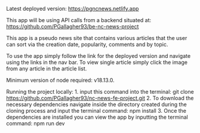 Latest deployed version: https://pgncnews.netlify.app

This app will be using API calls from a backend situated at: https://github.com/PGallagher93/be-nc-news-project

This app is a pseudo news site that contains various articles that the user can sort via the creation date, popularity, comments and by topic.

To use the app simply follow the link for the deployed version and navigate using the links in the nav bar. To view  single article simply click the image from any article in the article list.

Minimum version of node required: v18.13.0.

Running the project locally:
    1. input this command into the terminal: git clone https://github.com/PGallagher93/nc-news-fe-project.git
    2. To download the necessary dependencies navigate inside the directory created during the cloning process and input the terminal command: npm install
    3. Once the dependencies are installed you can view the app by inputting the terminal command: npm run dev